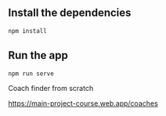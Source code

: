 ## Install the dependencies
```bash
npm install
```

## Run the app
```bash
npm run serve
```

Coach finder from scratch

https://main-project-course.web.app/coaches
